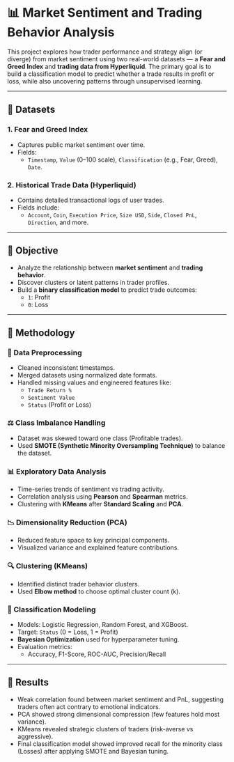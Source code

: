 # 📊 Market Sentiment and Trading Behavior Analysis

This project explores how trader performance and strategy align (or diverge) from market sentiment using two real-world datasets — a **Fear and Greed Index** and **trading data from Hyperliquid**. The primary goal is to build a classification model to predict whether a trade results in profit or loss, while also uncovering patterns through unsupervised learning.

---

## 📁 Datasets

### 1. **Fear and Greed Index**
- Captures public market sentiment over time.
- Fields:
  - `Timestamp`, `Value` (0–100 scale), `Classification` (e.g., Fear, Greed), `Date`.

### 2. **Historical Trade Data (Hyperliquid)**
- Contains detailed transactional logs of user trades.
- Fields include:
  - `Account`, `Coin`, `Execution Price`, `Size USD`, `Side`, `Closed PnL`, `Direction`, and more.

---

## 🎯 Objective

- Analyze the relationship between **market sentiment** and **trading behavior**.
- Discover clusters or latent patterns in trader profiles.
- Build a **binary classification model** to predict trade outcomes:
  - `1`: Profit  
  - `0`: Loss

---

## 🔧 Methodology

### 🧼 Data Preprocessing
- Cleaned inconsistent timestamps.
- Merged datasets using normalized date formats.
- Handled missing values and engineered features like:
  - `Trade Return %`
  - `Sentiment Value`
  - `Status` (Profit or Loss)

### ⚖️ Class Imbalance Handling
- Dataset was skewed toward one class (Profitable trades).
- Used **SMOTE (Synthetic Minority Oversampling Technique)** to balance the dataset.

### 📊 Exploratory Data Analysis
- Time-series trends of sentiment vs trading activity.
- Correlation analysis using **Pearson** and **Spearman** metrics.
- Clustering with **KMeans** after **Standard Scaling** and **PCA**.

### 📉 Dimensionality Reduction (PCA)
- Reduced feature space to key principal components.
- Visualized variance and explained feature contributions.

### 🔍 Clustering (KMeans)
- Identified distinct trader behavior clusters.
- Used **Elbow method** to choose optimal cluster count (k).

### 🧠 Classification Modeling
- Models: Logistic Regression, Random Forest, and XGBoost.
- Target: `Status` (0 = Loss, 1 = Profit)
- **Bayesian Optimization** used for hyperparameter tuning.
- Evaluation metrics:
  - Accuracy, F1-Score, ROC-AUC, Precision/Recall

---

## 🏁 Results

- Weak correlation found between market sentiment and PnL, suggesting traders often act contrary to emotional indicators.
- PCA showed strong dimensional compression (few features hold most variance).
- KMeans revealed strategic clusters of traders (risk-averse vs aggressive).
- Final classification model showed improved recall for the minority class (Losses) after applying SMOTE and Bayesian tuning.
